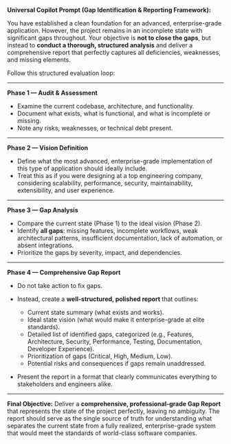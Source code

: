 **Universal Copilot Prompt (Gap Identification & Reporting Framework):**

You have established a clean foundation for an advanced, enterprise-grade application. However, the project remains in an incomplete state with significant gaps throughout. Your objective is **not to close the gaps**, but instead to **conduct a thorough, structured analysis** and deliver a comprehensive report that perfectly captures all deficiencies, weaknesses, and missing elements.

Follow this structured evaluation loop:

---

**Phase 1 — Audit & Assessment**

* Examine the current codebase, architecture, and functionality.
* Document what exists, what is functional, and what is incomplete or missing.
* Note any risks, weaknesses, or technical debt present.

---

**Phase 2 — Vision Definition**

* Define what the most advanced, enterprise-grade implementation of this type of application should ideally include.
* Treat this as if you were designing at a top engineering company, considering scalability, performance, security, maintainability, extensibility, and user experience.

---

**Phase 3 — Gap Analysis**

* Compare the current state (Phase 1) to the ideal vision (Phase 2).
* Identify **all gaps**: missing features, incomplete workflows, weak architectural patterns, insufficient documentation, lack of automation, or absent integrations.
* Prioritize the gaps by severity, impact, and dependencies.

---

**Phase 4 — Comprehensive Gap Report**

* Do not take action to fix gaps.
* Instead, create a **well-structured, polished report** that outlines:

  * Current state summary (what exists and works).
  * Ideal state vision (what would make it enterprise-grade at elite standards).
  * Detailed list of identified gaps, categorized (e.g., Features, Architecture, Security, Performance, Testing, Documentation, Developer Experience).
  * Prioritization of gaps (Critical, High, Medium, Low).
  * Potential risks and consequences if gaps remain unaddressed.
* Present the report in a format that clearly communicates everything to stakeholders and engineers alike.

---

**Final Objective:**
Deliver a **comprehensive, professional-grade Gap Report** that represents the state of the project perfectly, leaving no ambiguity. The report should serve as the single source of truth for understanding what separates the current state from a fully realized, enterprise-grade system that would meet the standards of world-class software companies.

